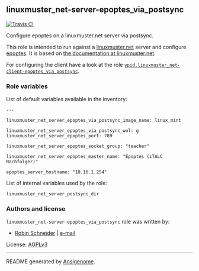 ## linuxmuster_net-server-epoptes_via_postsync

[![Travis CI](http://img.shields.io/travis/ypid/ansible-linuxmuster_net-server-epoptes_via_postsync.svg?style=flat)](http://travis-ci.org/ypid/ansible-linuxmuster_net-server-epoptes_via_postsync)


Configure epoptes on a linuxmuster.net server via postsync.

This role is intended to run against a [linuxmuster.net](https://linuxmuster.net) server and configure [epoptes](http://www.epoptes.org/).
It is based on [the documentation at linuxmuster.net](http://www.linuxmuster.net/wiki/anwenderwiki:linuxclient:epoptes).

For configuring the client have a look at the role [`ypid.linuxmuster_net-client-epoptes_via_postsync`]().




### Role variables

List of default variables available in the inventory:

    ---
    
    linuxmuster_net_server_epoptes_via_postsync_image_name: linux_mint
    
    linuxmuster_net_server_epoptes_via_postsync_wol: g
    linuxmuster_net_server_epoptes_port: 789
    
    linuxmuster_net_server_epoptes_socket_group: "teacher"
    
    linuxmuster_net_server_epoptes_master_name: "Epoptes (iTALC Nachfolger)"
    
    epoptes_server_hostname: "10.16.1.254"

List of internal variables used by the role:

    linuxmuster_net_server_postsync_dir


### Authors and license

`linuxmuster_net-server-epoptes_via_postsync` role was written by:

- [Robin Schneider](https://github.com/ypid) | [e-mail](mailto:ypid@riseup.net)

License: [AGPLv3](https://tldrlegal.com/license/gnu-affero-general-public-license-v3-%28agpl-3.0%29)

***

README generated by [Ansigenome](https://github.com/nickjj/ansigenome/).
